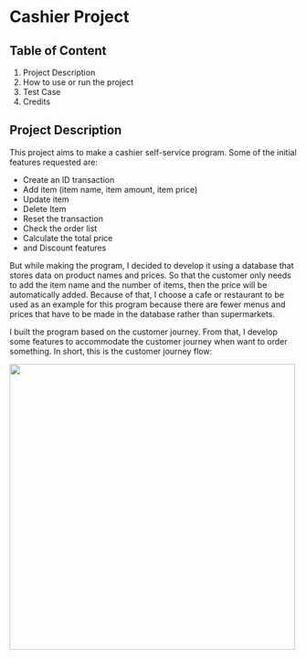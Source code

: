 # Cashier Project

## Table of Content
1. Project Description
2. How to use or run the project
3. Test Case
4. Credits

## Project Description
This project aims to make a cashier self-service program. Some of the initial features requested are:
* Create an ID transaction
* Add item (item name, item amount, item price)
* Update item
* Delete Item
* Reset the transaction
* Check the order list
* Calculate the total price
* and Discount features

But while making the program, I decided to develop it using a database that stores data on product names and prices. So that the customer only needs to add the item name and the number of items, then the price will be automatically added. Because of that, I choose a cafe or restaurant to be used as an example for this program because there are fewer menus and prices that have to be made in the database rather than supermarkets.

I built the program based on the customer journey. From that, I develop some features to accommodate the customer journey when want to order something.
In short, this is the customer journey flow:

<img src="https://github.com/dzakiyma/cashier/assets/137891087/040ab8b3-5ddf-458a-be54-acc2cf22e894" width=500>

